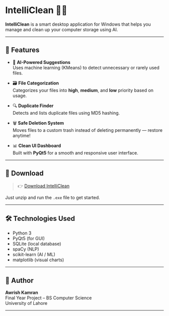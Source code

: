 # IntelliClean 🧠🧹

**IntelliClean** is a smart desktop application for Windows that helps you manage and clean up your computer storage using AI.

---

## 🚀 Features

- 🧠 **AI-Powered Suggestions**  
  Uses machine learning (KMeans) to detect unnecessary or rarely used files.

- 🗃️ **File Categorization**  
  Categorizes your files into **high**, **medium**, and **low** priority based on usage.

- 🔍 **Duplicate Finder**  
  Detects and lists duplicate files using MD5 hashing.

- 🗑️ **Safe Deletion System**  
  Moves files to a custom trash instead of deleting permanently — restore anytime!

- 📊 **Clean UI Dashboard**  
  Built with **PyQt5** for a smooth and responsive user interface.

---

## 💾 Download

> 👉 [Download IntelliClean](https://github.com/awrish1122/intelli-clean/releases/download/v1.0/Intelli-Clean.zip) 

Just unzip and run the `.exe` file to get started.

---

## 🛠️ Technologies Used

- Python 3
- PyQt5 (for GUI)
- SQLite (local database)
- spaCy (NLP)
- scikit-learn (AI / ML)
- matplotlib (visual charts)

---

## 👤 Author

**Awrish Kamran**  
Final Year Project – BS Computer Science  
University of Lahore

---

